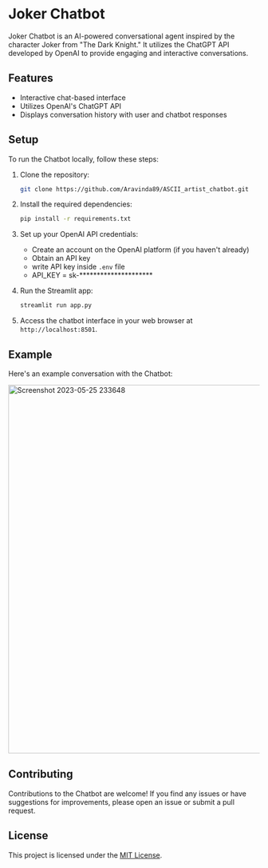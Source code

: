 # Joker Chatbot

Joker Chatbot is an AI-powered conversational agent inspired by the character Joker from "The Dark Knight." It utilizes the ChatGPT API developed by OpenAI to provide engaging and interactive conversations.

## Features

- Interactive chat-based interface
- Utilizes OpenAI's ChatGPT API 
- Displays conversation history with user and chatbot responses

## Setup

To run the Chatbot locally, follow these steps:

1. Clone the repository:

   ```bash
   git clone https://github.com/Aravinda89/ASCII_artist_chatbot.git
   ```

2. Install the required dependencies:

   ```bash
   pip install -r requirements.txt
   ```

3. Set up your OpenAI API credentials:

   - Create an account on the OpenAI platform (if you haven't already)
   - Obtain an API key
   - write API key inside `.env` file
   - API_KEY = sk-*********************

4. Run the Streamlit app:

   ```bash
   streamlit run app.py
   ```

5. Access the chatbot interface in your web browser at `http://localhost:8501`.


## Example

Here's an example conversation with the Chatbot:

<img width="737" alt="Screenshot 2023-05-25 233648" src="https://github.com/Aravinda89/joker_chatbot/assets/31471559/a007cf9d-65bd-4240-a297-ad3cf2d3d93c">


## Contributing

Contributions to the Chatbot are welcome! If you find any issues or have suggestions for improvements, please open an issue or submit a pull request.

## License

This project is licensed under the [MIT License](LICENSE).
```

